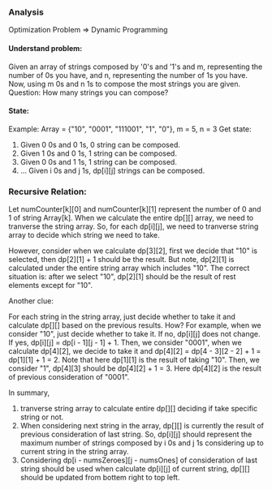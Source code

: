 ### Analysis

Optimization Problem => Dynamic Programming

#### Understand problem:
Given an array of strings composed by '0's and '1's and m, representing the number of 0s you have, and n, representing the number of 1s you have.
Now, using m 0s and n 1s to compose the most strings you are given.
Question: How many strings you can compose?

#### State:
Example: Array = {"10", "0001", "111001", "1", "0"}, m = 5, n = 3
Get state: 
1) Given 0 0s and 0 1s, 0 string can be composed.
2) Given 1 0s and 0 1s, 1 string can be composed.
3) Given 0 0s and 1 1s, 1 string can be composed.
4) ... Given i 0s and j 1s, dp[i][j] strings can be composed.

### Recursive Relation:
Let numCounter[k][0] and numCounter[k][1] represent the number of 0 and 1 of string Array[k].
When we calculate the entire dp[][] array, we need to tranverse the string array.
So, for each dp[i][j], we need to tranverse string array to decide which string we need to take.

However, consider when we calculate dp[3][2], first we decide that "10" is selected, then dp[2][1] + 1 should be the result.
But note, dp[2][1] is calculated under the entire string array which includes "10". 
The correct situation is: after we select "10", dp[2][1] should be the result of rest elements except for "10".

Another clue:

For each string in the string array, just decide whether to take it and calculate dp[][] based on the previous results.
How?
For example, when we consider "10", just decide whether to take it. If no, dp[i][j] does not change. If yes, dp[i][j] = dp[i - 1][j - 1] + 1.
Then, we consider "0001", when we calculate dp[4][2], we decide to take it and dp[4][2] = dp[4 - 3][2 - 2] + 1 = dp[1][1] + 1 = 2.
Note that here dp[1][1] is the result of taking "10".
Then, we consider "1", dp[4][3] should be dp[4][2] + 1 = 3. Here dp[4][2] is the result of previous consideration of "0001".

In summary, 
1) tranverse string array to calculate entire dp[][] deciding if take specific string or not.
2) When considering next string in the array, dp[][] is currently the result of previous consideration of last string.
So, dp[i][j] should represent the maximum number of strings composed by i 0s and j 1s considering up to current string in the string array.
3) Considering dp[i - numsZeroes][j - numsOnes] of consideration of last string should be used when calculate dp[i][j] of current string, dp[][] should be updated from bottem right to top left.



